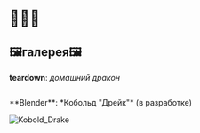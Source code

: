 # 🦐🦐🦐
## 🖼**галерея**🖼

**teardown**: *домашний дракон*

<p align=center>
  <img url="teardown.png"/>
</p>
**Blender**: *Кобольд "Дрейк"* (в разработке)

![Kobold_Drake](https://github.com/user-attachments/assets/119c9bd8-1228-4976-bdf7-665903cec161)
